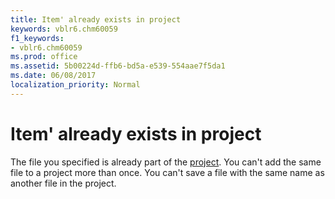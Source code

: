 ```yaml
---
title: Item' already exists in project
keywords: vblr6.chm60059
f1_keywords:
- vblr6.chm60059
ms.prod: office
ms.assetid: 5b00224d-ffb6-bd5a-e539-554aae7f5da1
ms.date: 06/08/2017
localization_priority: Normal
---
```



# Item' already exists in project

The file you specified is already part of the [project](../../Glossary/vbe-glossary.md#project). You can't add the same file to a project more than once. You can't save a file with the same name as another file in the project.


